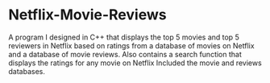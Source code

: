 # Netflix-Movie-Reviews
A program I designed in C++ that displays the top 5 movies and top 5 reviewers in Netflix based on ratings from a database of movies on Netflix and a database of movie reviews. Also contains a search function that displays the ratings for any movie on Netflix
Included the movie and reviews databases.

